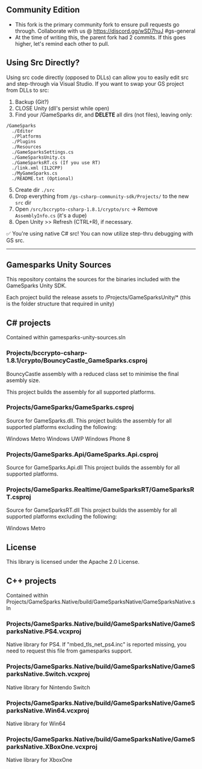 ## Community Edition

* This fork is the primary community fork to ensure pull requests go through. Collaborate with us @ https://discord.gg/wSD7huJ #gs-general
* At the time of writing this, the parent fork had 2 commits. If this goes higher, let's remind each other to pull.

## Using Src Directly?
Using src code directly (opposed to DLLs) can allow you to easily edit src and step-through via Visual Studio. If you want to swap your GS project from DLLs to src:

1. Backup (Git?)
2. CLOSE Unity (dll's persist while open)
3. Find your /GameSparks dir, and **DELETE** all dirs (not files), leaving only:
```
/GameSparks
  ./Editor
  ./Platforms
  ./Plugins
  ./Resources
  ./GameSparksSettings.cs
  ./GameSparksUnity.cs
  ./GameSparksRT.cs (If you use RT)
  ./link.xml (IL2CPP)
  ./MyGameSparks.cs
  ./README.txt (Optional)
```
5. Create dir `./src`
6. Drop everything from `/gs-csharp-community-sdk/Projects/` to the new `src` dir
7. Open `/src/bccrypto-csharp-1.8.1/crypto/src` -> Remove `AssemblyInfo.cs` (it's a dupe)
8. Open Unity >> Refresh (CTRL+R), if necessary. 

✅ You're using native C# src! You can now utilize step-thru debugging with GS src.

________________________

## Gamesparks Unity Sources

This repository contains the sources for the binaries included with the GameSparks Unity SDK.

Each project build the release assets to /Projects/GameSparksUnity/* (this is the folder structure that required in unity)

## C# projects

Contained within gamesparks-unity-sources.sln

### Projects/bccrypto-csharp-1.8.1/crypto/BouncyCastle_GameSparks.csproj

BouncyCastle assembly with a reduced class set to minimise the final asembly size.

This project builds the assembly for all supported platforms.

### Projects/GameSparks/GameSparks.csproj

Source for GameSparks.dll. This project builds the assembly for all supported platforms excluding the following:

Windows Metro
Windows UWP
Windows Phone 8


### Projects/GameSparks.Api/GameSparks.Api.csproj

Source for GameSparks.Api.dll This project builds the assembly for all supported platforms.

### Projects/GameSparks.Realtime/GameSparksRT/GameSparksRT.csproj

Source for GameSparksRT.dll  This project builds the assembly for all supported platforms excluding the following:

Windows Metro

## License

This library is licensed under the Apache 2.0 License. 


## C++ projects

Contained within Projects/GameSparks.Native/build/GameSparksNative/GameSparksNative.sln

### Projects/GameSparks.Native/build/GameSparksNative/GameSparksNative.PS4.vcxproj

Native library for PS4. If "mbed_tls_net_ps4.inc" is reported missing, you need to request this file from gamesparks support.

### Projects/GameSparks.Native/build/GameSparksNative/GameSparksNative.Switch.vcxproj

Native library for Nintendo Switch

### Projects/GameSparks.Native/build/GameSparksNative/GameSparksNative.Win64.vcxproj

Native library for Win64

### Projects/GameSparks.Native/build/GameSparksNative/GameSparksNative.XBoxOne.vcxproj

Native library for XboxOne
